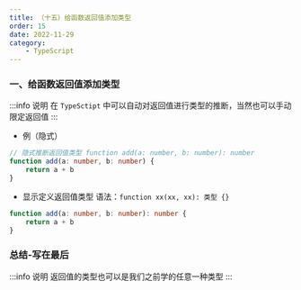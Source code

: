 ```yaml
---
title: （十五）给函数返回值添加类型
order: 15
date: 2022-11-29
category:
    - TypeScript
---
```



### 一、给函数返回值添加类型
:::info 说明
在 `TypeSctipt` 中可以自动对返回值进行类型的推断，当然也可以手动限定返回值
:::

- 例（隐式）
```ts
// 隐式推断返回值类型 function add(a: number, b: number): number
function add(a: number, b: number) {
    return a + b
}
```

- 显示定义返回值类型 语法：`function xx(xx, xx): 类型 {}`
```ts
function add(a: number, b: number): number {
    return a + b
}
```

### 总结-写在最后
:::info 说明
返回值的类型也可以是我们之前学的任意一种类型
:::
